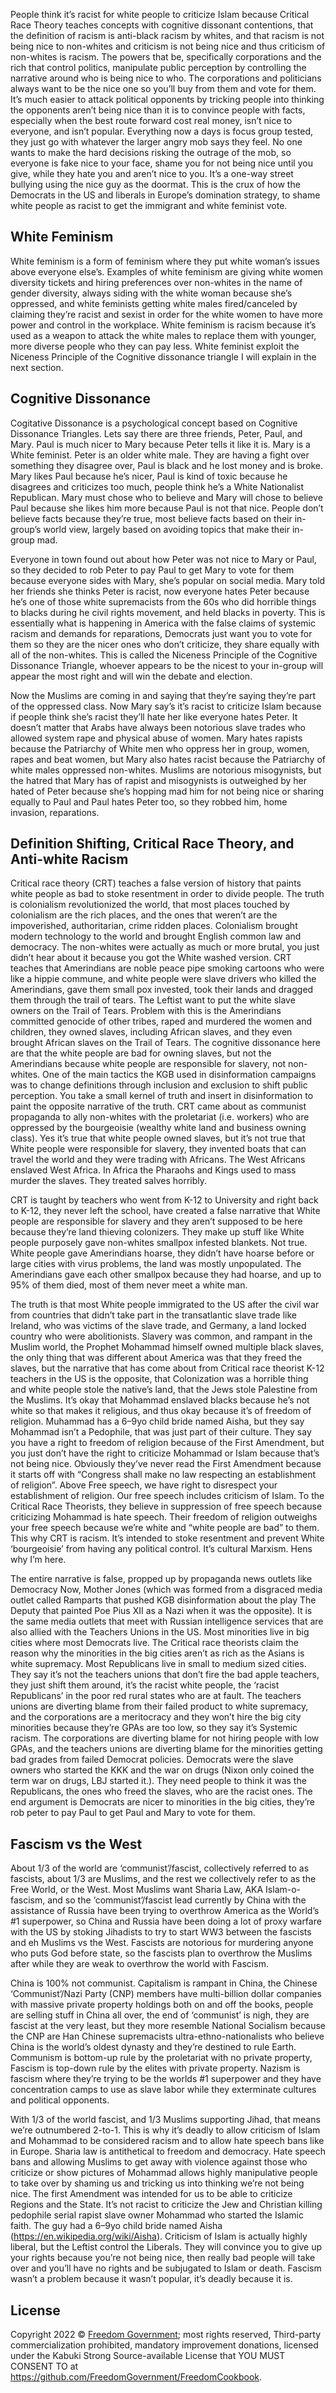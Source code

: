 People think it’s racist for white people to criticize Islam because Critical Race Theory teaches concepts with cognitive dissonant contentions, that the definition of racism is anti-black racism by whites, and that racism is not being nice to non-whites and criticism is not being nice and thus criticism of non-whites is racism. The powers that be, specifically corporations and the rich that control politics, manipulate public perception by controlling the narrative around who is being nice to who. The corporations and politicians always want to be the nice one so you’ll buy from them and vote for them. It’s much easier to attack political opponents by tricking people into thinking the opponents aren’t being nice than it is to convince people with facts, especially when the best route forward cost real money, isn’t nice to everyone, and isn’t popular. Everything now a days is focus group tested, they just go with whatever the larger angry mob says they feel. No one wants to make the hard decisions risking the outrage of the mob, so everyone is fake nice to your face, shame you for not being nice until you give, while they hate you and aren’t nice to you. It’s a one-way street bullying using the nice guy as the doormat. This is the crux of how the Democrats in the US and liberals in Europe’s domination strategy, to shame white people as racist to get the immigrant and white feminist vote.

## White Feminism

White feminism is a form of feminism where they put white woman’s issues above everyone else’s. Examples of white feminism are giving white women diversity tickets and hiring preferences over non-whites in the name of gender diversity, always siding with the white woman because she’s oppressed, and white feminists getting white males fired/canceled by claiming they’re racist and sexist in order for the white women to have more power and control in the workplace. White feminism is racism because it’s used as a weapon to attack the white males to replace them with younger, more diverse people who they can pay less. White feminist exploit the Niceness Principle of the Cognitive dissonance triangle I will explain in the next section.

## Cognitive Dissonance

Cogitative Dissonance is a psychological concept based on Cognitive Dissonance Triangles. Lets say there are three friends, Peter, Paul, and Mary. Paul is much nicer to Mary because Peter tells it like it is. Mary is a White feminist. Peter is an older white male. They are having a fight over something they disagree over, Paul is black and he lost money and is broke. Mary likes Paul because he’s nicer, Paul is kind of toxic because he disagrees and criticizes too much, people think he’s a White Nationalist Republican. Mary must chose who to believe and Mary will chose to believe Paul because she likes him more because Paul is not that nice. People don’t believe facts because they’re true, most believe facts based on their in-group’s world view, largely based on avoiding topics that make their in-group mad.

Everyone in town found out about how Peter was not nice to Mary or Paul, so they decided to rob Peter to pay Paul to get Mary to vote for them because everyone sides with Mary, she’s popular on social media. Mary told her friends she thinks Peter is racist, now everyone hates Peter because he’s one of those white supremacists from the 60s who did horrible things to blacks during he civil rights movement, and held blacks in poverty. This is essentially what is happening in America with the false claims of systemic racism and demands for reparations, Democrats just want you to vote for them so they are the nicer ones who don’t criticize, they share equally with all of the non-whites. This is called the Niceness Principle of the Cognitive Dissonance Triangle, whoever appears to be the nicest to your in-group will appear the most right and will win the debate and election.

Now the Muslims are coming in and saying that they’re saying they’re part of the oppressed class. Now Mary say’s it’s racist to criticize Islam because if people think she’s racist they’ll hate her like everyone hates Peter. It doesn’t matter that Arabs have always been notorious slave trades who allowed system rape and physical abuse of women. Mary hates rapists because the Patriarchy of White men who oppress her in group, women, rapes and beat women, but Mary also hates racist because the Patriarchy of white males oppressed non-whites. Muslims are notorious misogynists, but the hatred that Mary has of rapist and misogynists is outweighed by her hated of Peter because she’s hopping mad him for not being nice or sharing equally to Paul and Paul hates Peter too, so they robbed him, home invasion, reparations.

## Definition Shifting, Critical Race Theory, and Anti-white Racism

Critical race theory (CRT) teaches a false version of history that paints white people as bad to stoke resentment in order to divide people. The truth is colonialism revolutionized the world, that most places touched by colonialism are the rich places, and the ones that weren’t are the impoverished, authoritarian, crime ridden places. Colonialism brought modern technology to the world and brought English common law and democracy. The non-whites were actually as much or more brutal, you just didn’t hear about it because you got the White washed version. CRT teaches that Amerindians are noble peace pipe smoking cartoons who were like a hippie commune, and white people were slave drivers who killed the Amerindians, gave them small pox invested, took their lands and dragged them through the trail of tears. The Leftist want to put the white slave owners on the Trail of Tears. Problem with this is the Amerindians committed genocide of other tribes, raped and murdered the women and children, they owned slaves, including African slaves, and they even brought African slaves on the Trail of Tears. The cognitive dissonance here are that the white people are bad for owning slaves, but not the Amerindians because white people are responsible for slavery, not non-whites.
One of the main tactics the KGB used in disinformation campaigns was to change definitions through inclusion and exclusion to shift public perception. You take a small kernel of truth and insert in disinformation to paint the opposite narrative of the truth. CRT came about as communist propaganda to ally non-whites with the proletariat (i.e. workers) who are oppressed by the bourgeoisie (wealthy white land and business owning class). Yes it’s true that white people owned slaves, but it’s not true that White people were responsible for slavery, they invented boats that can travel the world and they were trading with Africans. The West Africans enslaved West Africa. In Africa the Pharaohs and Kings used to mass murder the slaves. They treated salves horribly.

CRT is taught by teachers who went from K-12 to University and right back to K-12, they never left the school, have created a false narrative that White people are responsible for slavery and they aren’t supposed to be here because they’re land thieving colonizers. They make up stuff like White people purposely gave non-whites smallpox infested blankets. Not true. White people gave Amerindians hoarse, they didn’t have hoarse before or large cities with virus problems, the land was mostly unpopulated. The Amerindians gave each other smallpox because they had hoarse, and up to 95% of them died, most of them never meet a white man.

The truth is that most White people immigrated to the US after the civil war from countries that didn’t take part in the transatlantic slave trade like Ireland, who was victims of the slave trade, and Germany, a land locked country who were abolitionists. Slavery was common, and rampant in the Muslim world, the Prophet Mohammad himself owned multiple black slaves, the only thing that was different about America was that they freed the slaves, but the narrative that has come about from Critical race theorist K-12 teachers in the US is the opposite, that Colonization was a horrible thing and white people stole the native’s land, that the Jews stole Palestine from the Muslims. It’s okay that Mohammad enslaved blacks because he’s not white so that makes it religious, and thus okay because it’s of freedom of religion. Muhammad has a 6–9yo child bride named Aisha, but they say Mohammad isn’t a Pedophile, that was just part of their culture. They say you have a right to freedom of religion because of the First Amendment, but you just don’t have the right to criticize Mohammad or Islam because that’s not being nice. Obviously they’ve never read the First Amendment because it starts off with “Congress shall make no law respecting an establishment of religion”. Above Free speech, we have right to disrespect your establishment of religion. Our free speech includes criticism of Islam. To the Critical Race Theorists, they believe in suppression of free speech because criticizing Mohammad is hate speech. Their freedom of religion outweighs your free speech because we’re white and “white people are bad” to them. This why CRT is racism. It’s intended to stoke resentment and prevent White ‘bourgeoisie’ from having any political control. It’s cultural Marxism. Hens why I’m here.

The entire narrative is false, propped up by propaganda news outlets like Democracy Now, Mother Jones (which was formed from a disgraced media outlet called Ramparts that pushed KGB disinformation about the play The Deputy that painted Poe Pius XII as a Nazi when it was the opposite). It is the same media outlets that meet with Russian intelligence services that are also allied with the Teachers Unions in the US. Most minorities live in big cities where most Democrats live. The Critical race theorists claim the reason why the minorities in the big cities aren’t as rich as the Asians is white supremacy. Most Republicans live in small to medium sized cities. They say it’s not the teachers unions that don’t fire the bad apple teachers, they just shift them around, it’s the racist white people, the ‘racist Republicans’ in the poor red rural states who are at fault. The teachers unions are diverting blame from their failed product to white supremacy, and the corporations are a meritocracy and they won’t hire the big city minorities because they’re GPAs are too low, so they say it’s Systemic racism. The corporations are diverting blame for not hiring people with low GPAs, and the teachers unions are diverting blame for the minorities getting bad grades from failed Democrat policies. Democrats were the slave owners who started the KKK and the war on drugs (Nixon only coined the term war on drugs, LBJ started it.). They need people to think it was the Republicans, the ones who freed the slaves, who are the racist ones. The end argument is Democrats are nicer to minorities in the big cities, they’re rob peter to pay Paul to get Paul and Mary to vote for them.

## Fascism vs the West

About 1/3 of the world are ‘communist’/fascist, collectively referred to as fascists, about 1/3 are Muslims, and the rest we collectively refer to as the Free World, or the West. Most Muslims want Sharia Law, AKA Islam-o-fascism, and so the ‘communist’/fascist lead currently by China with the assistance of Russia have been trying to overthrow America as the World’s #1 superpower, so China and Russia have been doing a lot of proxy warfare with the US by stoking Jihadists to try to start WW3 between the fascists and eh Muslims vs the West. Fascists are notorious for murdering anyone who puts God before state, so the fascists plan to overthrow the Muslims after while they are weak to overthrow the world with Fascism.

China is 100% not communist. Capitalism is rampant in China, the Chinese ‘Communist’/Nazi Party (CNP) members have multi-billion dollar companies with massive private property holdings both on and off the books, people are selling stuff in China all over, the end of ‘communist’ is nigh, they are fascist at the very least, but they more resemble National Socialism because the CNP are Han Chinese supremacists ultra-ethno-nationalists who believe China is the world’s oldest dynasty and they’re destined to rule Earth. Communism is bottom-up rule by the proletariat with no private property, Fascism is top-down rule by the elites with private property. Nazism is fascism where they’re trying to be the worlds #1 superpower and they have concentration camps to use as slave labor while they exterminate cultures and political opponents.

With 1/3 of the world fascist, and 1/3 Muslims supporting Jihad, that means we’re outnumbered 2-to-1. This is why it’s deadly to allow criticism of Islam and Mohammad to be considered racism and to allow hate speech bans like in Europe. Sharia law is antithetical to freedom and democracy. Hate speech bans and allowing Muslims to get away with violence against those who criticize or show pictures of Mohammad allows highly manipulative people to take over by shaming us and tricking us into thinking we’re not being nice. The first Amendment was intended for us to be able to criticize Regions and the State. It’s not racist to criticize the Jew and Christian killing pedophile serial rapist slave owner Mohammad who started the Islamic faith. The guy had a 6–9yo child bride named Aisha (https://en.wikipedia.org/wiki/Aisha). Criticism of Islam is actually highly liberal, but the Leftist control the Liberals. They will convince you to give up your rights because you’re not being nice, then really bad people will take over and you’ll have no rights and be subjugated to Islam or death. Fascism wasn’t a problem because it wasn’t popular, it’s deadly because it is.

## License

Copyright 2022 © [Freedom Government](https://github.com/FreedomGovernment); most rights reserved, Third-party commercialization prohibited, mandatory improvement donations, licensed under the Kabuki Strong Source-available License that YOU MUST CONSENT TO at <https://github.com/FreedomGovernment/FreedomCookbook>.

